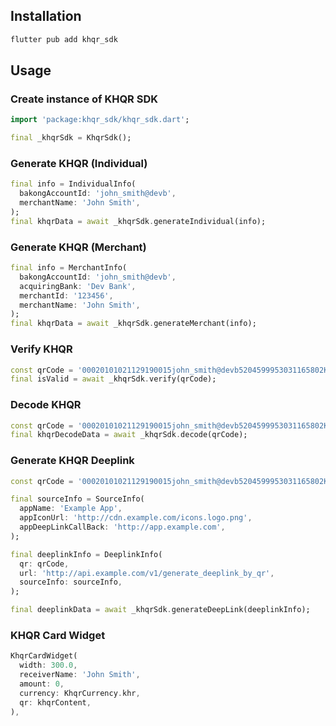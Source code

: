 ## Installation
```sh
flutter pub add khqr_sdk
```

## Usage
### Create instance of KHQR SDK
```dart
import 'package:khqr_sdk/khqr_sdk.dart';

final _khqrSdk = KhqrSdk();
```

### Generate KHQR (Individual)
```dart
final info = IndividualInfo(
  bakongAccountId: 'john_smith@devb',
  merchantName: 'John Smith',
);
final khqrData = await _khqrSdk.generateIndividual(info);
```

### Generate KHQR (Merchant)
```dart
final info = MerchantInfo(
  bakongAccountId: 'john_smith@devb',
  acquiringBank: 'Dev Bank',
  merchantId: '123456',
  merchantName: 'John Smith',
);
final khqrData = await _khqrSdk.generateMerchant(info);
```

### Verify KHQR
```dart
const qrCode = '00020101021129190015john_smith@devb5204599953031165802KH5910John Smith6010Phnom Penh991700131727168754698630499FB';
final isValid = await _khqrSdk.verify(qrCode);
```

### Decode KHQR
```dart
const qrCode = '00020101021129190015john_smith@devb5204599953031165802KH5910John Smith6010Phnom Penh991700131727168754698630499FB';
final khqrDecodeData = await _khqrSdk.decode(qrCode);
```

### Generate KHQR Deeplink
```dart
const qrCode = '00020101021129190015john_smith@devb5204599953031165802KH5910John Smith6010Phnom Penh991700131727168754698630499FB';

final sourceInfo = SourceInfo(
  appName: 'Example App',
  appIconUrl: 'http://cdn.example.com/icons.logo.png',
  appDeepLinkCallBack: 'http://app.example.com',
);

final deeplinkInfo = DeeplinkInfo(
  qr: qrCode,
  url: 'http://api.example.com/v1/generate_deeplink_by_qr',
  sourceInfo: sourceInfo,
);

final deeplinkData = await _khqrSdk.generateDeepLink(deeplinkInfo);
```

### KHQR Card Widget
```dart
KhqrCardWidget(
  width: 300.0,
  receiverName: 'John Smith',
  amount: 0,
  currency: KhqrCurrency.khr,
  qr: khqrContent,
),
```